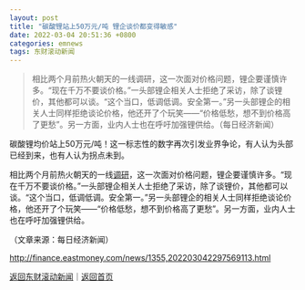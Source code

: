 ```yaml
---
layout: post
title: "碳酸锂站上50万元/吨 锂企谈价都变得敏感"
date: 2022-03-04 20:51:36 +0800
categories: emnews
tags: 东财滚动新闻
---
```

> 相比两个月前热火朝天的一线调研，这一次面对价格问题，锂企要谨慎许多。“现在千万不要谈价格。”一头部锂企相关人士拒绝了采访，除了谈锂价，其他都可以谈。“这个当口，低调低调。安全第一。”另一头部锂企的相关人士同样拒绝谈论价格，他还开了个玩笑——“价格低愁，想不到价格高了更愁”。另一方面，业内人士也在呼吁加强锂供给。（每日经济新闻）

<p>碳酸锂均价站上50万元/吨！这一标志性的数字再次引发业界争论，有人认为头部已经到来，也有人认为拐点未到。</p>
 <p>相比两个月前热火朝天的一线<span id="Info.3274"><a href="http://data.eastmoney.com/jgdy/" class="infokey">调研</a></span>，这一次面对价格问题，锂企要谨慎许多。“现在千万不要谈价格。”一头部锂企相关人士拒绝了采访，除了谈锂价，其他都可以谈。“这个当口，低调低调。安全第一。”另一头部锂企的相关人士同样拒绝谈论价格，他还开了个玩笑——“价格低愁，想不到价格高了更愁”。另一方面，业内人士也在呼吁加强锂供给。</p><p class="em_media">（文章来源：每日经济新闻）</p>

<http://finance.eastmoney.com/news/1355,202203042297569113.html>

[返回东财滚动新闻](//finews.withounder.com/emnews/)｜[返回首页](//finews.withounder.com/)
